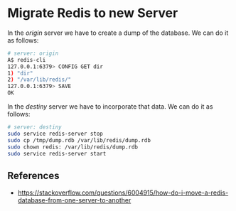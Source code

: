 # Migrate Redis to new Server

In the *origin* server we have to create a dump of the database. We can do it as follows:
```bash
# server: origin
A$ redis-cli
127.0.0.1:6379> CONFIG GET dir
1) "dir"
2) "/var/lib/redis/"
127.0.0.1:6379> SAVE
OK
```

In the *destiny* server we have to incorporate that data. We can do it as follows:
```bash
# server: destiny
sudo service redis-server stop
sudo cp /tmp/dump.rdb /var/lib/redis/dump.rdb
sudo chown redis: /var/lib/redis/dump.rdb
sudo service redis-server start
```

## References

- https://stackoverflow.com/questions/6004915/how-do-i-move-a-redis-database-from-one-server-to-another